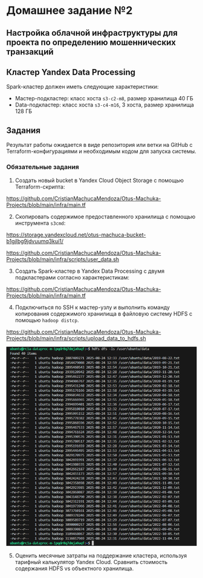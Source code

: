 # Домашнее задание №2  
## Настройка облачной инфраструктуры для проекта по определению мошеннических транзакций
## Кластер Yandex Data Processing

Spark-кластер должен иметь следующие характеристики:

- Мастер-подкластер: класс хоста `s3-c2-m8`, размер хранилища 40 ГБ  
- Data-подкластер: класс хоста `s3-c4-m16`, 3 хоста, размер хранилища 128 ГБ

## Задания

Результат работы ожидается в виде репозитория или ветки на GitHub с Terraform-конфигурациями и необходимым кодом для запуска системы.

### Обязательные задания

1. Создать новый bucket в Yandex Cloud Object Storage с помощью Terraform-скрипта:

https://github.com/CristianMachucaMendoza/Otus-Machuka-Projects/blob/main/infra/main.tf

2. Скопировать содержимое предоставленного хранилища с помощью инструмента `s3cmd`:

https://storage.yandexcloud.net/otus-machuca-bucket-b1gjlbg9jdvuumq3kui1/

https://github.com/CristianMachucaMendoza/Otus-Machuka-Projects/blob/main/infra/scripts/user_data.sh

3. Создать Spark-кластер в Yandex Data Processing с двумя подкластерами согласно характеристикам:

https://github.com/CristianMachucaMendoza/Otus-Machuka-Projects/blob/main/infra/main.tf

4. Подключиться по SSH к мастер-узлу и выполнить команду копирования содержимого хранилища в файловую систему HDFS с помощью `hadoop distcp`. 

https://github.com/CristianMachucaMendoza/Otus-Machuka-Projects/blob/main/infra/scripts/upload_data_to_hdfs.sh

![alt text](imgs/filesHdfs.png)


5. Оценить месячные затраты на поддержание кластера, используя тарифный калькулятор Yandex Cloud. Сравнить стоимость содержания HDFS vs объектного хранилища.